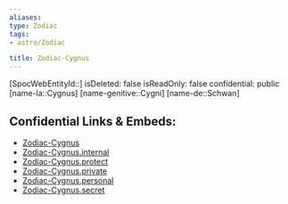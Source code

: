 ```yaml
---
aliases: 
type: Zodiac
tags:
- astro/Zodiac

title: Zodiac-Cygnus
---
```

[SpocWebEntityId::]
isDeleted: false
isReadOnly: false
confidential: public
[name-la::Cygnus]
[name-genitive::Cygni]
[name-de::Schwan]


## Confidential Links & Embeds: 
- [Zodiac-Cygnus](../../../_public/astro/Zodiac/Zodiac-Cygnus.md) 
- [Zodiac-Cygnus.internal](../../../_internal/astro/Zodiac/Zodiac-Cygnus.internal.md) 
- [Zodiac-Cygnus.protect](../../../_protect/astro/Zodiac/Zodiac-Cygnus.protect.md) 
- [Zodiac-Cygnus.private](../../../_private/astro/Zodiac/Zodiac-Cygnus.private.md) 
- [Zodiac-Cygnus.personal](../../../_personal/astro/Zodiac/Zodiac-Cygnus.personal.md) 
- [Zodiac-Cygnus.secret](../../../_secret/astro/Zodiac/Zodiac-Cygnus.secret.md) 
